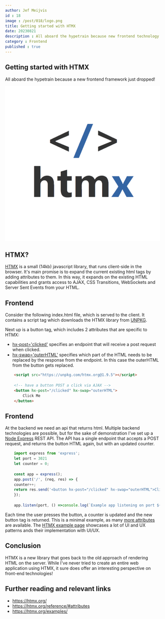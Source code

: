 ```yaml
---
author: Jef Meijvis
id : 18
image : /post/018/logo.png
title: Getting started with HTMX
date: 20230821
description : All aboard the hypetrain because new frontend technology just dropped!
category : Frontend
published : true
---
```


## Getting started with HTMX
All aboard the hypetrain because a new frontend framework just dropped!

![HTMX Logo [small]](/content/018-getting-started-with-htmx/images/logo.png)

## HTMX?

[HTMX](https://htmx.org/) is a small (14kb) javascript library, that runs client-side in the browser.
It's main promise is to expand the current existing html tags by adding attributes to them.
In this way, it expands on the existing HTML capabilities and grants access to AJAX, CSS Transitions, WebSockets and Server Sent Events from your HTML.



## Frontend

Consider the following index.html file, which is served to the client.
It contains a script tag which downloads the HTMX library from [UNPKG](https://www.unpkg.com/).

Next up is a button tag, which includes 2 attributes that are specific to HTMX:
- [hx-post='clicked'](https://htmx.org/attributes/hx-post/) specifies an endpoint that will receive a post request when clicked.
- [hx-swap='outerHTML'](https://htmx.org/attributes/hx-swap/) specifies which part of the HTML needs to be replaced by the response from the endpoint. In this case the outerHTML from the button gets replaced.


```html
    <script src="https://unpkg.com/htmx.org@1.9.5"></script>

    <!-- have a button POST a click via AJAX -->
    <button hx-post="/clicked" hx-swap="outerHTML">
        Click Me
    </button>
```
## Frontend

At the backend we need an api that returns html.
Multiple backend technologies are possible, but for the sake of demonstration I've set up a [Node Express](https://expressjs.com/) REST API.
The API has a single endpoint that accepts a POST request, and returns the button HTML again, but with an updated counter. 


```js
    import express from 'express';
    let port = 3021
    let counter = 0;

    const app = express();
    app.post('/', (req, res) => {
    counter++;
    return res.send('<button hx-post="/clicked" hx-swap="outerHTML">Click Me ' + counter + '</button>');
    });

    app.listen(port, () =>console.log(`Example app listening on port ${port}!`));
```

Each time the user presses the button, a counter is updated and the new button tag is returned.
This is a minimal example, as many [more attributes](https://htmx.org/reference/#attributes) are available.
The [HTMX example page](https://htmx.org/examples/) showcases a lot of UI and UX patterns ands their implementation with UI/UX.

## Conclusion
HTMX is a new library that goes back to the old approach of rendering HTML on the server.
While I've never tried to create an entire web application using HTMX, it sure does offer an interesting perspective on front-end technologies! 

## Further reading and relevant links
- https://htmx.org/
- https://htmx.org/reference/#attributes
- https://htmx.org/examples/

